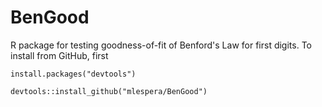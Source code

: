 # BenGood
R package for testing goodness-of-fit of Benford's Law for first digits.  To install from GitHub, first

    install.packages("devtools")

    devtools::install_github("mlespera/BenGood")
